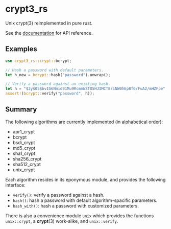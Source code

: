 # crypt3_rs

Unix crypt(3) reimplemented in pure rust.

See the [documentation](https://docs.rs/crypt3_rs/0.1.0/crypt3_rs/) for API reference.

## Examples

```rust
use crypt3_rs::crypt::bcrypt;

// Hash a password with default parameters.
let h_new = bcrypt::hash("password").unwrap();

// Verify a password against an existing hash.
let h = "$2y$05$bvIG6Nmid91Mu9RcmmWZfO5HJIMCT8riNW0hEp8f6/FuA2/mHZFpe";
assert!(bcrypt::verify("password", h));
```

## Summary

The following algorithms are currently implemented (in alphabetical order):

* apr1_crypt
* bcrypt
* bsdi_crypt
* md5_crypt
* sha1_crypt
* sha256_crypt
* sha512_crypt
* unix_crypt

Each algorithm resides in its eponymous module, and provides the following
interface:

* `verify()`: verify a password against a hash.
* `hash()`: hash a password with default algorithm-spacific parameters.
* `hash_with()`: hash a password with customized parameters.

There is also a convenience module `unix` which provides the functions
`unix::crypt`, a __crypt__(3) work-alike, and `unix::verify`.
